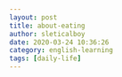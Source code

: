 ```yaml
---
layout: post
title: about-eating
author: sleticalboy
date: 2020-03-24 10:36:26
category: english-learning
tags: [daily-life]
---
```


